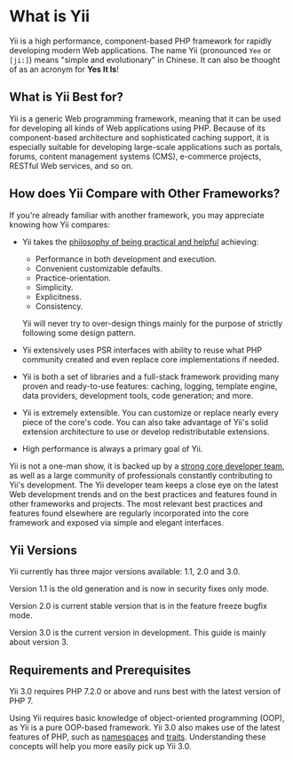 What is Yii
===========

Yii is a high performance, component-based PHP framework for rapidly developing modern Web applications.
The name Yii (pronounced `Yee` or `[ji:]`) means "simple and evolutionary" in Chinese. It can also
be thought of as an acronym for **Yes It Is**!


What is Yii Best for?
---------------------

Yii is a generic Web programming framework, meaning that it can be used for developing all kinds
of Web applications using PHP. Because of its component-based architecture and sophisticated caching
support, it is especially suitable for developing large-scale applications such as portals, forums, content
management systems (CMS), e-commerce projects, RESTful Web services, and so on.


How does Yii Compare with Other Frameworks?
-------------------------------------------

If you're already familiar with another framework, you may appreciate knowing how Yii compares:

- Yii takes the [philosophy of being practical and helpful](https://github.com/yiisoft/docs/blob/master/001-yii-values.md) achieving:
  - Performance in both development and execution.
  - Convenient customizable defaults.
  - Practice-orientation.
  - Simplicity.
  - Explicitness.
  - Consistency.
  
  Yii will never try to over-design things mainly for the purpose of strictly following
  some design pattern.
- Yii extensively uses PSR interfaces with ability to reuse what PHP community created and even
  replace core implementations if needed.
- Yii is both a set of libraries and a full-stack framework providing many proven and ready-to-use features:
  caching, logging, template engine, data providers, development tools, code generation; and more.
- Yii is extremely extensible. You can customize or replace nearly every piece of the core's code. You can also
  take advantage of Yii's solid extension architecture to use or develop redistributable extensions.
- High performance is always a primary goal of Yii.

Yii is not a one-man show, it is backed up by a [strong core developer team](http://www.yiiframework.com/team/), as well as a large community
of professionals constantly contributing to Yii's development. The Yii developer team
keeps a close eye on the latest Web development trends and on the best practices and features
found in other frameworks and projects. The most relevant best practices and features found elsewhere are regularly incorporated into the core framework and exposed
via simple and elegant interfaces.


Yii Versions
------------

Yii currently has three major versions available: 1.1, 2.0 and 3.0.

Version 1.1 is the old generation and is now in security fixes only mode.

Version 2.0 is current stable version that is in the feature freeze bugfix mode.

Version 3.0 is the current version in development. This guide is mainly about version 3.


Requirements and Prerequisites
------------------------------

Yii 3.0 requires PHP 7.2.0 or above and runs best with the latest version of PHP 7.

Using Yii requires basic knowledge of object-oriented programming (OOP), as Yii is a pure OOP-based framework.
Yii 3.0 also makes use of the latest features of PHP, such as [namespaces](https://secure.php.net/manual/en/language.namespaces.php)
and [traits](https://secure.php.net/manual/en/language.oop5.traits.php). Understanding these concepts will help
you more easily pick up Yii 3.0.

